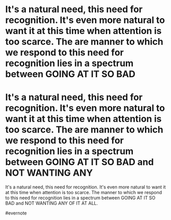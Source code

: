 # It's a natural need, this need for recognition. It's even more natural to want it at this time when attention is too scarce. The are manner to which we respond to this need for recognition lies in a spectrum between GOING AT IT SO BAD

# It's a natural need, this need for recognition. It's even more natural to want it at this time when attention is too scarce. The are manner to which we respond to this need for recognition lies in a spectrum between GOING AT IT SO BAD and NOT WANTING ANY

It's a natural need, this need for recognition. It's even more natural to want it at this time when attention is too scarce. The manner to which we respond to this need for recognition lies in a spectrum between GOING AT IT SO BAD and NOT WANTING ANY OF IT AT ALL.

\#evernote

